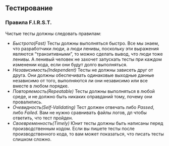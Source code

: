 ## Тестирование

### Правила F.I.R.S.T.
Чистые тесты должны следовать правилам:
- _Быстрота\(Fast\)_ Тесты должны выполняться быстро. Все мы знаем, что разработчики люди, а люди ленивы, поскольку эти выражения являются “транзитивными”, то можно сделать вывод, что люди тоже ленивы. А ленивый человек не захочет запускать тесты при каждом изменении кода, если они будут долго выполняться.
- _Независимость\(Independent\)_ Тесты не должны зависеть друг от друга. Они должны обеспечивать одинаковые выходные данные независимо от того, выполняются ли они независимо или все вместе в любом порядке.
- _Повторяемость\(Repeatable\)_ Тесты должны выполняться в любой среде, и не должно быть никаких оправданий тому, почему они провалились.
- _Очевидность\(Self-Validating\)_ Тест должен отвечать либо *Passed*, либо *Failed*. Вам не нужно сравнивать файлы логов, дл чтобы ответить, что тест пройден.
- _Своевременность\(Timely\)_ Юнит тесты должны быть написаны перед производственным кодом. Если вы пишете тесты после производственного кода, то вам может показаться, что писать тесты слишком сложно.
